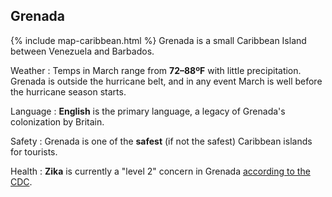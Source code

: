 ## Grenada

{% include map-caribbean.html %}
Grenada is a small Caribbean Island between Venezuela and Barbados.

Weather
: Temps in March range from **72–88ºF** with little precipitation. Grenada is outside the hurricane belt, and in any event March is well before the hurricane season starts.

Language
: **English** is the primary language, a legacy of Grenada's colonization by Britain.

Safety
: Grenada is one of the **safest** (if not the safest) Caribbean islands for tourists.

Health
: **Zika** is currently a "level 2" concern in Grenada [according to the CDC](https://wwwnc.cdc.gov/travel/notices/alert/zika-virus-grenada).

